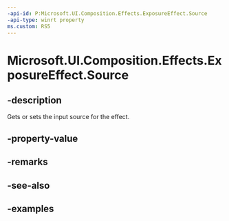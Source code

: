 ```yaml
---
-api-id: P:Microsoft.UI.Composition.Effects.ExposureEffect.Source
-api-type: winrt property
ms.custom: RS5
---
```


<!-- Property syntax.
public IGraphicsEffectSource Source { get;  set; }
-->

# Microsoft.UI.Composition.Effects.ExposureEffect.Source

## -description
Gets or sets the input source for the effect.

## -property-value

## -remarks

## -see-also

## -examples

